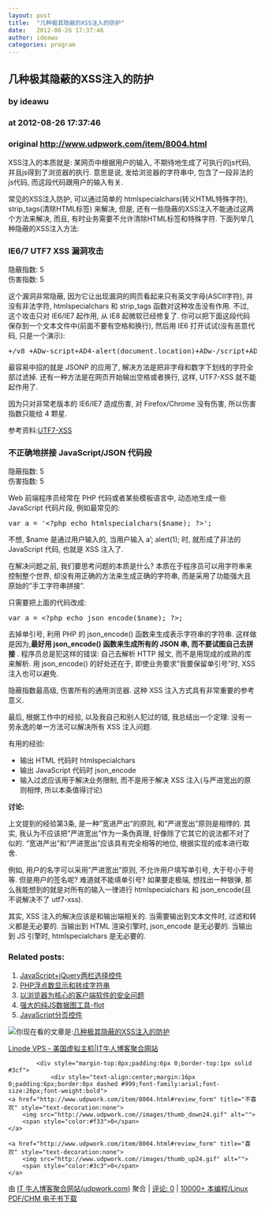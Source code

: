 ```yaml
---
layout: post
title:  "几种极其隐蔽的XSS注入的防护"
date:   2012-08-26 17:37:46
author: ideawu
categories: program
---
```


## 几种极其隐蔽的XSS注入的防护
### by ideawu
### at 2012-08-26 17:37:46
### original <http://www.udpwork.com/item/8004.html>

<p>XSS注入的本质就是: 某网页中根据用户的输入, 不期待地生成了可执行的js代码, 并且js得到了浏览器的执行. 意思是说, 发给浏览器的字符串中, 包含了一段非法的js代码, 而这段代码跟用户的输入有关.</p>
<p>常见的XSS注入防护, 可以通过简单的 htmlspecialchars(转义HTML特殊字符), strip_tags(清除HTML标签) 来解决, 但是, 还有一些隐蔽的XSS注入不能通过这两个方法来解决, 而且, 有时业务需要不允许清除HTML标签和特殊字符. 下面列举几种隐蔽的XSS注入方法:</p>
<h3>IE6/7 UTF7 XSS 漏洞攻击</h3>
<p>隐蔽指数: 5
<br>
伤害指数: 5</p>
<p>这个漏洞非常隐蔽, 因为它让出现漏洞的网页看起来只有英文字母(ASCII字符), 并没有非法字符, htmlspecialchars 和 strip_tags 函数对这种攻击没有作用. 不过, 这个攻击只对 IE6/IE7 起作用, 从 IE8 起微软已经修复了. 你可以把下面这段代码保存到一个文本文件中(前面不要有空格和换行), 然后用 IE6 打开试试(没有恶意代码, 只是一个演示):</p>
<pre>
+/v8 +ADw-script+AD4-alert(document.location)+ADw-/script+AD4-
</pre><p>最容易中招的就是 JSONP 的应用了, 解决方法是把非字母和数字下划线的字符全部过滤掉. 还有一种方法是在网页开始输出空格或者换行, 这样, UTF7-XSS 就不能起作用了.</p>
<p>因为只对非常老版本的 IE6/IE7 造成伤害, 对 Firefox/Chrome 没有伤害, 所以伤害指数只能给 4 颗星.</p>
<p>参考资料:<a href="http://openmya.hacker.jp/hasegawa/public/20071107/s6/h6.html">UTF7-XSS</a></p>
<h3>不正确地拼接 JavaScript/JSON 代码段</h3>
<p>隐蔽指数: 5
<br>
伤害指数: 5</p>
<p>Web 前端程序员经常在 PHP 代码或者某些模板语言中, 动态地生成一些 JavaScript 代码片段, 例如最常见的:</p>
<pre>
var a = &#39;&lt;?php echo htmlspecialchars($name); ?&gt;&#39;;
</pre><p>不想, $name 是通过用户输入的, 当用户输入 a’; alert(1); 时, 就形成了非法的 JavaScript 代码, 也就是 XSS 注入了.</p>
<p>在解决问题之前, 我们要思考问题的本质是什么? 本质在于程序员可以用字符串来控制整个世界, 却没有用正确的方法来生成正确的字符串, 而是采用了功能强大且原始的”手工字符串拼接”.</p>
<p>只需要把上面的代码改成:</p>
<pre>
var a = &lt;?php echo json_encode($name); ?&gt;;
</pre><p>去掉单引号, 利用 PHP 的 json_encode() 函数来生成表示字符串的字符串. 这样做是因为,<strong>最好用 json_encode() 函数来生成所有的 JSON 串, 而不要试图自己去拼接</strong>
. 程序员总是犯这样的错误: 自己去解析 HTTP 报文, 而不是用现成的成熟的库来解析. 用 json_encode() 的好处还在于, 即使业务要求”我要保留单引号”时, XSS注入也可以避免.</p>
<p>隐蔽指数最高级, 伤害所有的通用浏览器. 这种 XSS 注入方式具有非常重要的参考意义.</p>
<p>最后, 根据工作中的经验, 以及我自己和别人犯过的错, 我总结出一个定理: 没有一劳永逸的单一方法可以解决所有 XSS 注入问题.</p>
<p>有用的经验:</p>
<ul><li>输出 HTML 代码时 htmlspecialchars</li>
<li>输出 JavaScript 代码时 json_encode</li>
<li>输入过滤应该用于解决业务限制, 而不是用于解决 XSS 注入(与严进宽出的原则相悖, 所以本条值得讨论)</li>
</ul>
<p><strong>讨论:</strong>
</p>
<p>上文提到的经验第3条, 是一种”宽进严出”的原则, 和”严进宽出”原则是相悖的. 其实, 我认为不应该把”严进宽出”作为一条伪真理, 好像除了它其它的说法都不对了似的. “宽进严出”和”严进宽出”应该具有完全相等的地位, 根据实现的成本进行取舍.</p>
<p>例如, 用户的名字可以采用”严进宽出”原则, 不允许用户填写单引号, 大于号小于号等. 但是用户的签名呢? 难道就不能填单引号? 如果要走极端, 想找出一种银弹, 那么我能想到的就是对所有的输入一律进行 htmlspecialchars 和 json_encode(且不说解决不了 utf7-xss).</p>
<p>其实, XSS 注入的解决应该是和输出端相关的. 当需要输出到文本文件时, 过滤和转义都是无必要的. 当输出到 HTML 渲染引擎时, json_encode 是无必要的. 当输出到 JS 引擎时, htmlspecialchars 是无必要的.</p>
<h3>Related posts:</h3>
<ol><li><a href="http://www.ideawu.net/blog/archives/399.html" title="Permanent Link: JavaScript+jQuery两栏选择控件">JavaScript+jQuery两栏选择控件</a></li>
<li><a href="http://www.ideawu.net/blog/archives/619.html" title="Permanent Link: PHP浮点数显示和转成字符串">PHP浮点数显示和转成字符串</a></li>
<li><a href="http://www.ideawu.net/blog/archives/542.html" title="Permanent Link: 以浏览器为核心的客户端软件的安全问题">以浏览器为核心的客户端软件的安全问题</a></li>
<li><a href="http://www.ideawu.net/blog/archives/611.html" title="Permanent Link: 强大的纯JS数据图工具-flot">强大的纯JS数据图工具-flot</a></li>
<li><a href="http://www.ideawu.net/blog/archives/412.html" title="Permanent Link: JavaScript分页控件">JavaScript分页控件</a></li>
</ol>
<div><p><img src="http://www.ideawu.net/favicon.ico">你现在看的文章是:<a href="http://www.ideawu.net/blog/archives/661.html" title="几种极其隐蔽的XSS注入的防护">几种极其隐蔽的XSS注入的防护</a></p>
<div><a href="http://www.benegg.com/linode-ad.php">Linode VPS - 美国虚拟主机</a>|<a href="http://www.udpwork.com/">IT牛人博客聚合网站</a></div>
</div>

			<div style="margin-top:8px;padding:6px 0;border-top:1px solid #3cf">
				<div style="text-align:center;margin:16px 0;padding:6px;border:0px dashed #999;font-family:arial;font-size:26px;font-weight:bold">
	<a href="http://www.udpwork.com/item/8004.html#review_form" title="不喜欢" style="text-decoration:none">
		<img src="http://www.udpwork.com//images/thumb_down24.gif" alt="">
		<span style="color:#f33">0</span>
	</a>
	   
	<a href="http://www.udpwork.com/item/8004.html#review_form" title="喜欢" style="text-decoration:none">
		<img src="http://www.udpwork.com//images/thumb_up24.gif" alt="">
		<span style="color:#3c3">0</span>
	</a>
</div>				<p>
					由 <a href="http://www.udpwork.com/">IT 牛人博客聚合网站(udpwork.com)</a> 聚合
					|
					<a href="http://www.udpwork.com/item/8004.html#reviews">评论: 0</a>
					|
					<a href="http://book.benegg.com/tag/%E7%BC%96%E7%A8%8B?from=udpwork-feed">10000+ 本编程/Linux PDF/CHM 电子书下载</a>
				</p>
			</div>